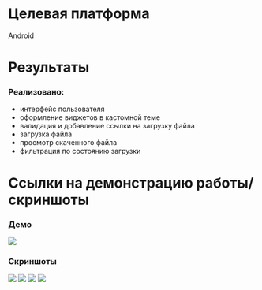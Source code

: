 # Целевая платформа

Android

# Результаты

### Реализовано:

* интерфейс пользователя 
* оформление виджетов в кастомной теме
* валидация и добавление ссылки на загрузку файла
* загрузка файла
* просмотр скаченного файла
* фильтрация по состоянию загрузки

# Ссылки на демонстрацию работы/скриншоты

### Демо
<img src="assets\result\demo.gif">

### Скриншоты
<img src="assets\result\result1.png">
<img src="assets\result\result2.png">
<img src="assets\result\result3.png">
<img src="assets\result\result4.png">